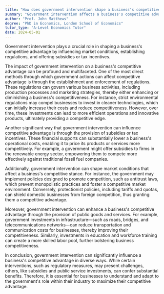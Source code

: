 ```yaml
---
title: "How does government intervention shape a business's competitive advantage?"
summary: "Government intervention affects a business's competitive advantage by altering market conditions, implementing regulations, and offering subsidies or tax incentives."
author: "Prof. John Matthews"
degree: "PhD in Economics, London School of Economics"
tutor_type: "A-Level Economics Tutor"
date: 2024-05-01
---
```


Government intervention plays a crucial role in shaping a business's competitive advantage by influencing market conditions, establishing regulations, and offering subsidies or tax incentives.

The impact of government intervention on a business's competitive advantage can be profound and multifaceted. One of the most direct methods through which government actions can affect competitive advantage is through the establishment and enforcement of regulations. These regulations can govern various business activities, including production processes and marketing strategies, thereby either enhancing or diminishing a business's competitiveness. For instance, strict environmental regulations may compel businesses to invest in cleaner technologies, which can initially increase their costs and reduce competitiveness. However, over time, these investments can lead to more efficient operations and innovative products, ultimately providing a competitive edge.

Another significant way that government intervention can influence competitive advantage is through the provision of subsidies or tax incentives. These financial supports can substantially lower a business's operational costs, enabling it to price its products or services more competitively. For example, a government might offer subsidies to firms in the renewable energy sector, empowering them to compete more effectively against traditional fossil fuel companies.

Additionally, government intervention can shape market conditions that affect a business's competitive stance. For instance, the government may implement policies designed to promote competition, such as antitrust laws, which prevent monopolistic practices and foster a competitive market environment. Conversely, protectionist policies, including tariffs and quotas, can shield domestic businesses from foreign competition, thus granting them a competitive advantage.

Moreover, government intervention can enhance a business's competitive advantage through the provision of public goods and services. For example, government investments in infrastructure—such as roads, bridges, and telecommunications networks—can reduce transportation and communication costs for businesses, thereby improving their competitiveness. Similarly, investments in education and workforce training can create a more skilled labor pool, further bolstering business competitiveness.

In conclusion, government intervention can significantly influence a business's competitive advantage in diverse ways. While certain interventions, such as regulatory measures, may present challenges, others, like subsidies and public service investments, can confer substantial benefits. Therefore, it is essential for businesses to understand and adapt to the government's role within their industry to maximize their competitive advantage.
    